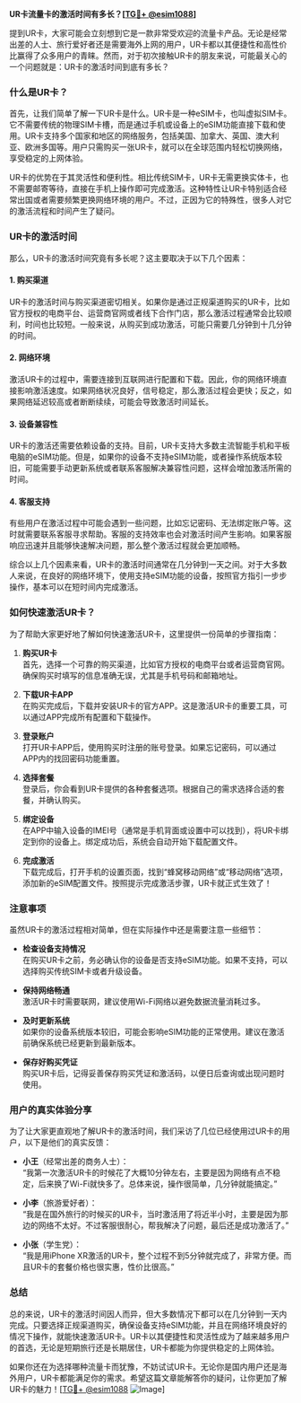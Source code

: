 **UR卡流量卡的激活时间有多长？[[TG💪+ @esim1088](https://t.me/s/esim1088)]**

提到UR卡，大家可能会立刻想到它是一款非常受欢迎的流量卡产品。无论是经常出差的人士、旅行爱好者还是需要海外上网的用户，UR卡都以其便捷性和高性价比赢得了众多用户的青睐。然而，对于初次接触UR卡的朋友来说，可能最关心的一个问题就是：UR卡的激活时间到底有多长？

### 什么是UR卡？

首先，让我们简单了解一下UR卡是什么。UR卡是一种eSIM卡，也叫虚拟SIM卡。它不需要传统的物理SIM卡槽，而是通过手机或设备上的eSIM功能直接下载和使用。UR卡支持多个国家和地区的网络服务，包括美国、加拿大、英国、澳大利亚、欧洲多国等。用户只需购买一张UR卡，就可以在全球范围内轻松切换网络，享受稳定的上网体验。

UR卡的优势在于其灵活性和便利性。相比传统SIM卡，UR卡无需更换实体卡，也不需要邮寄等待，直接在手机上操作即可完成激活。这种特性让UR卡特别适合经常出国或者需要频繁更换网络环境的用户。不过，正因为它的特殊性，很多人对它的激活流程和时间产生了疑问。

### UR卡的激活时间

那么，UR卡的激活时间究竟有多长呢？这主要取决于以下几个因素：

#### 1. **购买渠道**
UR卡的激活时间与购买渠道密切相关。如果你是通过正规渠道购买的UR卡，比如官方授权的电商平台、运营商官网或者线下合作门店，那么激活过程通常会比较顺利，时间也比较短。一般来说，从购买到成功激活，可能只需要几分钟到十几分钟的时间。

#### 2. **网络环境**
激活UR卡的过程中，需要连接到互联网进行配置和下载。因此，你的网络环境直接影响激活速度。如果网络状况良好，信号稳定，那么激活过程会更快；反之，如果网络延迟较高或者断断续续，可能会导致激活时间延长。

#### 3. **设备兼容性**
UR卡的激活还需要依赖设备的支持。目前，UR卡支持大多数主流智能手机和平板电脑的eSIM功能。但是，如果你的设备不支持eSIM功能，或者操作系统版本较旧，可能需要手动更新系统或者联系客服解决兼容性问题，这样会增加激活所需的时间。

#### 4. **客服支持**
有些用户在激活过程中可能会遇到一些问题，比如忘记密码、无法绑定账户等。这时就需要联系客服寻求帮助。客服的支持效率也会对激活时间产生影响。如果客服响应迅速并且能够快速解决问题，那么整个激活过程就会更加顺畅。

综合以上几个因素来看，UR卡的激活时间通常在几分钟到一天之间。对于大多数人来说，在良好的网络环境下，使用支持eSIM功能的设备，按照官方指引一步步操作，基本可以在短时间内完成激活。

### 如何快速激活UR卡？

为了帮助大家更好地了解如何快速激活UR卡，这里提供一份简单的步骤指南：

1. **购买UR卡**  
   首先，选择一个可靠的购买渠道，比如官方授权的电商平台或者运营商官网。确保购买时填写的信息准确无误，尤其是手机号码和邮箱地址。

2. **下载UR卡APP**  
   在购买完成后，下载并安装UR卡的官方APP。这是激活UR卡的重要工具，可以通过APP完成所有配置和下载操作。

3. **登录账户**  
   打开UR卡APP后，使用购买时注册的账号登录。如果忘记密码，可以通过APP内的找回密码功能重置。

4. **选择套餐**  
   登录后，你会看到UR卡提供的各种套餐选项。根据自己的需求选择合适的套餐，并确认购买。

5. **绑定设备**  
   在APP中输入设备的IMEI号（通常是手机背面或设置中可以找到），将UR卡绑定到你的设备上。绑定成功后，系统会自动开始下载配置文件。

6. **完成激活**  
   下载完成后，打开手机的设置页面，找到“蜂窝移动网络”或“移动网络”选项，添加新的eSIM配置文件。按照提示完成激活步骤，UR卡就正式生效了！

### 注意事项

虽然UR卡的激活过程相对简单，但在实际操作中还是需要注意一些细节：

- **检查设备支持情况**  
  在购买UR卡之前，务必确认你的设备是否支持eSIM功能。如果不支持，可以选择购买传统SIM卡或者升级设备。

- **保持网络畅通**  
  激活UR卡时需要联网，建议使用Wi-Fi网络以避免数据流量消耗过多。

- **及时更新系统**  
  如果你的设备系统版本较旧，可能会影响eSIM功能的正常使用。建议在激活前确保系统已经更新到最新版本。

- **保存好购买凭证**  
  购买UR卡后，记得妥善保存购买凭证和激活码，以便日后查询或出现问题时使用。

### 用户的真实体验分享

为了让大家更直观地了解UR卡的激活时间，我们采访了几位已经使用过UR卡的用户，以下是他们的真实反馈：

- **小王**（经常出差的商务人士）：  
  “我第一次激活UR卡的时候花了大概10分钟左右，主要是因为网络有点不稳定，后来换了Wi-Fi就快多了。总体来说，操作很简单，几分钟就能搞定。”

- **小李**（旅游爱好者）：  
  “我是在国外旅行的时候买的UR卡，当时激活用了将近半小时，主要是因为那边的网络不太好。不过客服很耐心，帮我解决了问题，最后还是成功激活了。”

- **小张**（学生党）：  
  “我是用iPhone XR激活的UR卡，整个过程不到5分钟就完成了，非常方便。而且UR卡的套餐价格也很实惠，性价比很高。”

### 总结

总的来说，UR卡的激活时间因人而异，但大多数情况下都可以在几分钟到一天内完成。只要选择正规渠道购买，确保设备支持eSIM功能，并且在网络环境良好的情况下操作，就能快速激活UR卡。UR卡以其便捷性和灵活性成为了越来越多用户的首选，无论是短期旅行还是长期居住，UR卡都能为你提供稳定的上网体验。

如果你还在为选择哪种流量卡而犹豫，不妨试试UR卡。无论你是国内用户还是海外用户，UR卡都能满足你的需求。希望这篇文章能解答你的疑问，让你更加了解UR卡的魅力！[[TG💪+ @esim1088](https://t.me/s/esim1088) ![Image](https://i.postimg.cc/4NQfJmqS/Snipaste-2025-05-13-00-14-12.png)]